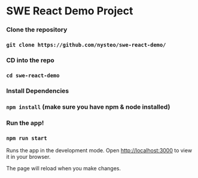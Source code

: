 # SWE React Demo Project

### Clone the repository
### `git clone https://github.com/nysteo/swe-react-demo/`

### CD into the repo
### `cd swe-react-demo`

### Install Dependencies
### `npm install` (make sure you have npm & node installed)

### Run the app!
### `npm run start`

Runs the app in the development mode.
Open [http://localhost:3000](http://localhost:3000) to view it in your browser.

The page will reload when you make changes.

